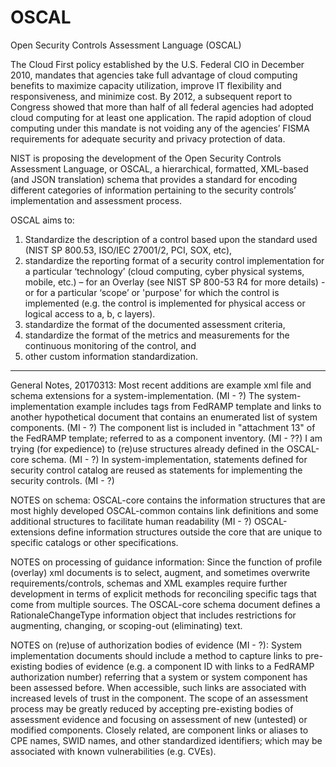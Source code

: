 # OSCAL
Open Security Controls Assessment Language (OSCAL) 

The Cloud First policy established by the U.S. Federal CIO in December 2010, mandates that agencies take full advantage of cloud computing benefits to maximize capacity utilization, improve IT flexibility and responsiveness, and minimize cost. By 2012, a subsequent report to Congress showed that more than half of all federal agencies had adopted cloud computing for at least one application. The rapid adoption of cloud computing under this mandate is not voiding any of the agencies’ FISMA requirements for adequate security and privacy protection of data. 

NIST is proposing the development of the Open Security Controls Assessment Language, or OSCAL, a hierarchical, formatted, XML-based (and JSON translation) schema that provides a standard for encoding different categories of information pertaining to the security controls’ implementation and assessment process.  

OSCAL aims to:
1.	Standardize the description of a control based upon the standard used (NIST SP 800.53, ISO/IEC 27001/2, PCI, SOX, etc), 
2.	standardize the reporting format of a security control implementation for a particular ‘technology’ (cloud computing, cyber physical systems, mobile, etc.) – for an Overlay (see NIST SP 800-53 R4 for more details) -  or for a particular ‘scope’ or 'purpose' for which the control is implemented (e.g. the control is implemented for physical access or logical access to a, b, c layers). 
3.	standardize the format of the documented assessment criteria, 
4.	standardize the format of the metrics and measurements for the continuous monitoring of the control, and 
5.	other custom information standardization.

--------------
General Notes, 20170313:
Most recent additions are example xml file and schema extensions for a system-implementation. (MI - ?)
The system-implementation example includes tags from FedRAMP template and links to another hypothetical document that contains an enumerated list of system components. (MI - ?)
The component list is included in "attachment 13" of the FedRAMP template; referred to as a component inventory. (MI - ??)
I am trying (for expedience) to (re)use structures already defined in the OSCAL-core schema.  (MI - ?)
In system-implementation, statements defined for security control catalog are reused as statements for implementing the security controls. (MI - ?)

NOTES on schema:
OSCAL-core contains the information structures that are most highly developed
OSCAL-common contains link definitions and some additional structures to facilitate human readability (MI - ?)
OSCAL-extensions define information structures outside the core that are unique to specific catalogs or other specifications.

NOTES on processing of guidance information:
Since the function of profile (overlay) xml documents is to select, augment, and sometimes overwrite requirements/controls, schemas and XML examples require further development in terms of explicit methods for reconciling specific tags that come from multiple sources.  The OSCAL-core schema document defines a RationaleChangeType information object that includes restrictions for augmenting, changing, or scoping-out (eliminating) text.

NOTES on (re)use of authorization bodies of evidence (MI - ?):
System implementation documents should include a method to capture links to pre-existing bodies of evidence (e.g. a component ID with links to a FedRAMP authorization number) referring that a system or system component has been assessed before.  When accessible, such links are associated with increased levels of trust in the component.  The scope of an assessment process may be greatly reduced by accepting pre-existing bodies of assessment evidence and focusing on assessment of new (untested) or modified components.  Closely related, are component links or aliases to CPE names, SWID names, and other standardized identifiers; which may be associated with known vulnerabilities (e.g. CVEs).

